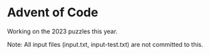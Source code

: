 # Advent of Code

Working on the 2023 puzzles this year. 

Note: All input files (input.txt, input-test.txt) are not committed to this. 

